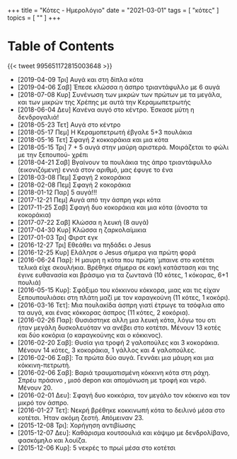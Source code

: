 +++
title = "Κότες - Ημερολόγιο"
date = "2021-03-01"
tags = [ "κότες" ]
topics = [ "" ]
+++


# Table of Contents



{{< tweet 995651172815003648 >}}

-   <span class="timestamp-wrapper"><span class="timestamp">[2019-04-09 Τρι] </span></span> Αυγά και στη δίπλα κότα
-   <span class="timestamp-wrapper"><span class="timestamp">[2019-04-06 Σαβ] </span></span> Έπεσε κλώσσα η άσπρο τριαντάφυλλο με 6 αυγά
-   <span class="timestamp-wrapper"><span class="timestamp">[2018-07-08 Κυρ] </span></span> Συνένωση των μικρών των πρώτων με τα μεγάλα, και των μικρών της Χρέπης με αυτά την Κεραμωπετρωτής
-   <span class="timestamp-wrapper"><span class="timestamp">[2018-06-04 Δευ] </span></span> Κανένα αυγό στο κέντρο. Έσκασε μύτη η δενδρογαλιά!
-   <span class="timestamp-wrapper"><span class="timestamp">[2018-05-23 Τετ] </span></span> Αυγά στο κέντρο
-   <span class="timestamp-wrapper"><span class="timestamp">[2018-05-17 Πεμ] </span></span> H Κεραμοπετρωτή έβγαλε 5+3 πουλάκια
-   <span class="timestamp-wrapper"><span class="timestamp">[2018-05-16 Τετ] </span></span> Σφαγή 2 κοκκοράκια και μια κότα
-   <span class="timestamp-wrapper"><span class="timestamp">[2018-05-15 Τρι] </span></span> 7 + 5 αυγά στην μαύρη αριστερά. Μοιράζεται το φώλι με την ξεπουπού- χρέπι
-   <span class="timestamp-wrapper"><span class="timestamp">[2018-04-21 Σαβ] </span></span> Βγαίνουν τα πουλάκια της άπρο τριαντάφυλλο (εικονιζόμενη) εννιά στον αριθμό, μας έφυγε το ένα
-   <span class="timestamp-wrapper"><span class="timestamp">[2018-03-08 Πεμ] </span></span> Σφαγή 2 κοκοράκια
-   <span class="timestamp-wrapper"><span class="timestamp">[2018-02-08 Πεμ] </span></span> Σφαγή 2 κοκοράκια
-   <span class="timestamp-wrapper"><span class="timestamp">[2018-01-12 Παρ] </span></span> 5 αυγά!!!
-   <span class="timestamp-wrapper"><span class="timestamp">[2017-12-21 Πεμ] </span></span> Αυγά από την άσπρη γκρι κότα
-   <span class="timestamp-wrapper"><span class="timestamp">[2017-11-25 Σαβ] </span></span> Σφαγή δυο κοκοράκια και μια κότα (άνοστα τα κοκοράκια)
-   <span class="timestamp-wrapper"><span class="timestamp">[2017-07-22 Σαβ] </span></span> Κλώσσα η λευκή (8 αυγά)
-   <span class="timestamp-wrapper"><span class="timestamp">[2017-04-30 Κυρ] </span></span> Κλώσσα η ζαρκολαίμικια
-   <span class="timestamp-wrapper"><span class="timestamp">[2017-01-03 Τρι] </span></span> Φιρστ εγκ
-   <span class="timestamp-wrapper"><span class="timestamp">[2016-12-27 Τρι] </span></span> Εθεάθει να πηδάδει ο Jesus
-   <span class="timestamp-wrapper"><span class="timestamp">[2016-12-25 Κυρ] </span></span> Ελάλησε ο Jesus σήμερα για πρώτη φορά
-   <span class="timestamp-wrapper"><span class="timestamp">[2016-06-24 Παρ]</span></span>: Η μαυρη η κότα που πρώτη ΄μπαινε στο κοτέτσι τελικά είχε σκουλήκια. Βρέθηκε σήμερα σε κακή κατάσταση και της έγινε ευθανασία και βράσιμο για τα ζωντανά (10 κότες, 1 κόκορας, 6+1 πουλιά)
-   <span class="timestamp-wrapper"><span class="timestamp">[2016-05-15 Κυρ]</span></span>: Σφάξιμο του κόκκινου κόκκορα, μιας και τις είχαν ξεπουπουλιάσει στη πλάτη μαζί με τον καραγκούνη (11 κότες, 1 κοκόρι).
-   <span class="timestamp-wrapper"><span class="timestamp">[2016-03-16 Τετ]</span></span>: Μια πουλακίδα άσπρη γιατί έτρωγε τα τσόφλια απο τα αυγά, και ένας κόκκορας άσπρος (11 κότες, 2 κοκόρια).
-   <span class="timestamp-wrapper"><span class="timestamp">[2016-02-26 Παρ]</span></span>: Θυσιάστηκε αλλη μια λευκή κότα, λόγω του οτι ήταν μεγάλη δυσκολευόταν να ανέβει στο κοτέτσι. Μένουν 13 κοτές και δύο κοκόρια (ο καραγκούνης και ο κόκκινος).
-   <span class="timestamp-wrapper"><span class="timestamp">[2016-02-20 Σαβ]</span></span>: Θυσία για τροφή 2 γαλοπούλες και 3 κοκοράκια. Μένουν 14 κότες, 3 κοκοράκια, 1 γάλλος και 4 γαλοπούλες.
-   <span class="timestamp-wrapper"><span class="timestamp">[2016-02-06 Σαβ]</span></span>: Τα πρώτα δύο αυγά. Γεννάει μια μάυρη και μια κόκκινη-πετρωτή.
-   <span class="timestamp-wrapper"><span class="timestamp">[2016-02-06 Σαβ]</span></span>: Βαριά τραυματισμένη κόκκινη κότα στη ράχη. Σπρέυ πράσινο , μισό depon και απομόνωση με τροφή και νερό. Μένουν 20.
-   <span class="timestamp-wrapper"><span class="timestamp">[2016-02-01 Δευ]</span></span>: Σφαγή δυο κοκκόρια, τον μεγάλο τον κόκκινο και τον μικρό τον άσπρο.
-   <span class="timestamp-wrapper"><span class="timestamp">[2016-01-27 Τετ]</span></span>: Νεκρή βρέθηκε κοκκινωπή κότα το δειλινό μέσα στο κοτέτσι. Ήταν ακόμη ζεστή. Απόμειναν 23.
-   <span class="timestamp-wrapper"><span class="timestamp">[2015-12-08 Τρι]</span></span>: Χορήγηση αντιβίωσης
-   <span class="timestamp-wrapper"><span class="timestamp">[2015-12-07 Δευ]</span></span>: Καθάρισμα κουτσουλιά και κάψιμο με δενδρολίβανο, φασκόμηλο και λουίζα.
-   <span class="timestamp-wrapper"><span class="timestamp">[2015-12-06 Κυρ]</span></span>: 5 νεκρές το πρωί μέσα στο κοτέτσι
